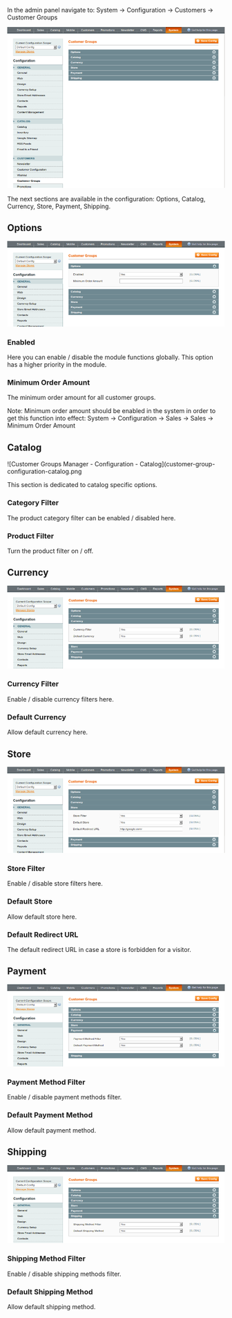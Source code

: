 In the admin panel navigate to: System -> Configuration -> Customers -> Customer Groups

![Customer Groups Manager - Configuration](customer-group-configuration.png) 

The next sections are available in the configuration: Options, Catalog, Currency, Store, Payment, Shipping.

 
## Options

![Customer Groups Manager - Configuration - Options](customer-group-configuration-options.png)
 
### Enabled

Here you can enable / disable the module functions globally. This option has a higher priority in the module.

### Minimum Order Amount

The minimum order amount for all customer groups.

Note: Minimum order amount should be enabled in the system in order to get this function into effect: System -> Configuration -> Sales -> Sales -> Minimum Order Amount

## Catalog

![Customer Groups Manager - Configuration - Catalog](customer-group-configuration-catalog.png 

This section is dedicated to catalog specific options.

### Category Filter

The product category filter can be enabled / disabled here.

### Product Filter

Turn the product filter on / off.

## Currency

![Customer Groups Manager - Configuration - Currency](customer-group-configuration-currency.png)

### Currency Filter

Enable / disable currency filters here.

### Default Currency

Allow default currency here.

## Store

![Customer Groups Manager - Configuration - Store](customer-group-configuration-store.png)

### Store Filter

Enable / disable store filters here.

### Default Store

Allow default store here.

### Default Redirect URL

The default redirect URL in case a store is forbidden for a visitor.

## Payment

![Customer Groups Manager - Configuration - Payment](customer-group-configuration-payment.png)

### Payment Method Filter

Enable / disable payment methods filter.

### Default Payment Method

Allow default payment method.

## Shipping

![Customer Groups Manager - Configuration - Shipping](customer-group-configuration-shipping.png)

### Shipping Method Filter

Enable / disable shipping methods filter.

### Default Shipping Method

Allow default shipping method.
